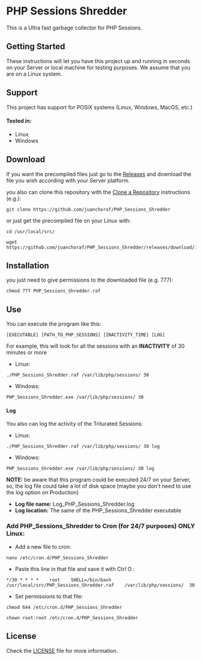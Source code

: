 # PHP Sessions Shredder

This is a Ultra fast garbage collector for PHP Sessions.

## Getting Started

These instructions will let you have this project up and running in seconds on your Server or local machine for testing purposes. We assume that you are on a Linux system.

## Support

This project has support for POSIX systems (Linux, Windows, MacOS, etc.)

#### Tested in:
* Linux
* Windows
  
## Download

If you want the precompiled files just go to the [Releases](https://github.com/juanchoraf/PHP_Sessions_Shredder/releases) and download the file you wish according with your Server platform.

you also can clone this repository with the [Clone a Repository](https://help.github.com/articles/cloning-a-repository/#platform-windows) instructions (e.g.): 

```
git clone https://github.com/juanchoraf/PHP_Sessions_Shredder
```

or just get the precompiled file on your Linux with:

```
cd /usr/local/src/

wget https://github.com/juanchoraf/PHP_Sessions_Shredder/releases/download/1.0.0/PHP_Sessions_Shredder.raf
```

## Installation

you just need to give permissions to the downloaded file (e.g. 777):

```
chmod 777 PHP_Sessions_Shredder.raf
```

## Use

You can execute the program like this:

```
[EXECUTABLE] [PATH_TO_PHP_SESSIONS] [INACTIVITY_TIME] [LOG]
```

For example, this will look for all the sessions with an **INACTIVITY** of 30 minutes or more

* Linux:
```
./PHP_Sessions_Shredder.raf /var/lib/php/sessions/ 30
```
* Windows:
```
PHP_Sessions_Shredder.exe /var/lib/php/sessions/ 30
```

#### Log

You also can log the activity of the Triturated Sessions:

* Linux:
```
./PHP_Sessions_Shredder.raf /var/lib/php/sessions/ 30 log
```
* Windows:
```
PHP_Sessions_Shredder.exe /var/lib/php/sessions/ 30 log
```
**NOTE:** be aware that this program could be executed 24/7 on your Server, so, the log file could take a lot of disk space (maybe you don't need to use the log option on Production)

* **Log file name:**  Log_PHP_Sessions_Shredder.log
* **Log location:**  The same of the PHP_Sessions_Shredder executable

### Add PHP_Sessions_Shredder to Cron (for 24/7 purposes) ONLY Linux:

* Add a new file to cron:
```
nano /etc/cron.d/PHP_Sessions_Shredder
```
* Paste this line in that file and save it with Ctrl O :
```
*/30 * * * *    root    SHELL=/bin/bash    /usr/local/src/PHP_Sessions_Shredder.raf    /var/lib/php/sessions/  30
```
* Set permissions to that file:
```
chmod 644 /etc/cron.d/PHP_Sessions_Shredder

chown root:root /etc/cron.d/PHP_Sessions_Shredder
```

## License

Check the [LICENSE](https://github.com/juanchoraf/PHP_Sessions_Shredder/blob/master/LICENSE) file for more information.
